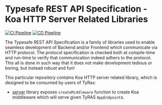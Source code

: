 # Typesafe REST API Specification - Koa HTTP Server Related Libraries

[![CI Pipeline](https://github.com/ty-ras/server-koa/actions/workflows/ci.yml/badge.svg)](https://github.com/ty-ras/server-koa/actions/workflows/ci.yml)
[![CD Pipeline](https://github.com/ty-ras/server-koa/actions/workflows/cd.yml/badge.svg)](https://github.com/ty-ras/server-koa/actions/workflows/cd.yml)

The Typesafe REST API Specification is a family of libraries used to enable seamless development of Backend and/or Frontend which communicate via HTTP protocol.
The protocol specification is checked both at compile-time and run-time to verify that communication indeed adhers to the protocol.
This all is done in such way that it does not make development tedious or boring, but instead robust and fun!

This particular repository contains Koa HTTP server related library, which is designed to be consumed by users of TyRas:
- [server](./ser) library exposes `createMiddleware` function to create Koa middleware which will serve given TyRAS `AppEndpoint`s.
